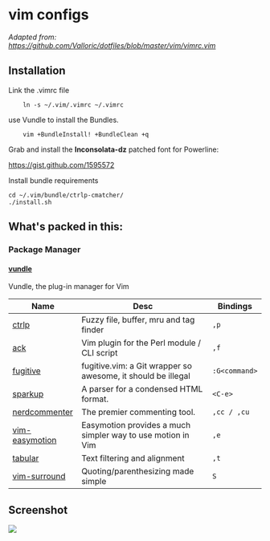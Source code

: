 # vim configs

 *Adapted from: https://github.com/Valloric/dotfiles/blob/master/vim/vimrc.vim*
 

## Installation

Link the .vimrc file

		ln -s ~/.vim/.vimrc ~/.vimrc

use Vundle to install the Bundles.

		vim +BundleInstall! +BundleClean +q

Grab and install the **Inconsolata-dz** patched font for Powerline:

<https://gist.github.com/1595572>

Install bundle requirements

	cd ~/.vim/bundle/ctrlp-cmatcher/
	./install.sh

## What's packed in this:

### Package Manager

#### [vundle](https://github.com/gmarik/vundle)
Vundle, the plug-in manager for Vim


Name                                                         | Desc                                                         | Bindings
------------                                                 | -------------------------------------------                  | ------------
[ctrlp](https://github.com/kien/ctrlp.vim)                   | Fuzzy file, buffer, mru and tag finder                       | `,p`
[ack](https://github.com/mileszs/ack.vim)                    | Vim plugin for the Perl module / CLI script                  | `,f`
[fugitive](https://github.com/tpope/vim-fugitive)            | fugitive.vim: a Git wrapper so awesome, it should be illegal | `:G<command>`
[sparkup](https://github.com/rstacruz/sparkup)               | A parser for a condensed HTML format.                        | `<C-e>`
[nerdcommenter](https://github.com/scrooloose/nerdcommenter) | The premier commenting tool.                                 | `,cc / ,cu`
[vim-easymotion](https://github.com/Lokaltog/vim-easymotion) | Easymotion provides a much simpler way to use motion in Vim  | `,e`
[tabular](https://github.com/godlygeek/tabular)              | Text filtering and alignment                                 | `,t`
[vim-surround](https://github.com/tpope/vim-surround)        | Quoting/parenthesizing made simple                           | `S`


## Screenshot

![](https://camo.githubusercontent.com/eecdcc0e13dec640a9a3becf84759b98d5032689/687474703a2f2f692e696d6775722e636f6d2f653739396333442e706e67)

